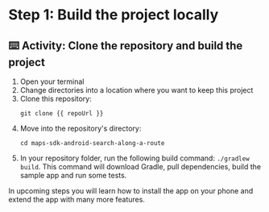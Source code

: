 # Step 1: Build the project locally

## :keyboard: Activity: Clone the repository and build the project

1. Open your terminal
1. Change directories into a location where you want to keep this project
1. Clone this repository:
    ```
    git clone {{ repoUrl }}
    ```
1. Move into the repository's directory:
    ```
    cd maps-sdk-android-search-along-a-route
    ```
1. In your repository folder, run the following build command: `./gradlew build`. This command will download Gradle, pull dependencies, build the sample app and run some tests.

In upcoming steps you will learn how to install the app on your phone and extend the app with many more features.
